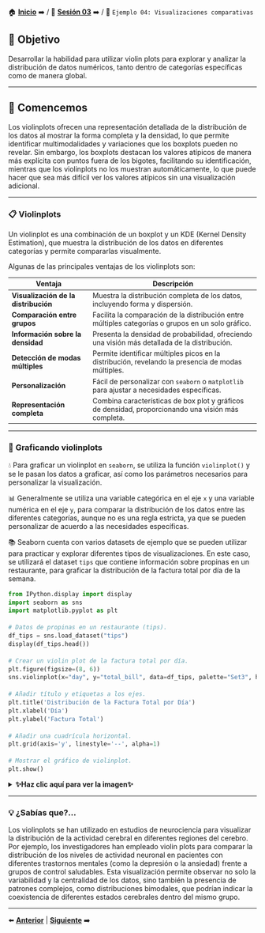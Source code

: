 🏠 [**Inicio**](../../Readme.md) ➡️ / 📖 [**Sesión 03**](../Readme.md) ➡️ / 📝 `Ejemplo 04: Visualizaciones comparativas`

## 🎯 Objetivo

Desarrollar la habilidad para utilizar violin plots para explorar y analizar la distribución de datos numéricos, tanto dentro de categorías específicas como de manera global. 

---

## 🚀 Comencemos

Los violinplots ofrecen una representación detallada de la distribución de los datos al mostrar la forma completa y la densidad, lo que permite identificar multimodalidades y variaciones que los boxplots pueden no revelar. Sin embargo, los boxplots destacan los valores atípicos de manera más explícita con puntos fuera de los bigotes, facilitando su identificación, mientras que los violinplots no los muestran automáticamente, lo que puede hacer que sea más difícil ver los valores atípicos sin una visualización adicional.

---

### 📋 **Violinplots**

Un violinplot es una combinación de un boxplot y un KDE (Kernel Density Estimation), que muestra la distribución de los datos en diferentes categorías y permite compararlas visualmente.

Algunas de las principales ventajas de los violinplots son:

| **Ventaja**                             | **Descripción**                                                                                  |
|-----------------------------------------|--------------------------------------------------------------------------------------------------|
| **Visualización de la distribución**    | Muestra la distribución completa de los datos, incluyendo forma y dispersión.                    |
| **Comparación entre grupos**            | Facilita la comparación de la distribución entre múltiples categorías o grupos en un solo gráfico.|
| **Información sobre la densidad**       | Presenta la densidad de probabilidad, ofreciendo una visión más detallada de la distribución.     |
| **Detección de modas múltiples**        | Permite identificar múltiples picos en la distribución, revelando la presencia de modas múltiples.|
| **Personalización**                     | Fácil de personalizar con `seaborn` o `matplotlib` para ajustar a necesidades específicas.        |
| **Representación completa**             | Combina características de box plot y gráficos de densidad, proporcionando una visión más completa.   |


---

### 🎻 **Graficando violinplots**

💧 Para graficar un violinplot en `seaborn`, se utiliza la función `violinplot()` y se le pasan los datos a graficar, así como los parámetros necesarios para personalizar la visualización.

📊 Generalmente se utiliza una variable categórica en el eje `x` y una variable numérica en el eje `y`, para comparar la distribución de los datos entre las diferentes categorías, aunque no es una regla estricta, ya que se pueden personalizar de acuerdo a las necesidades específicas.

📚 Seaborn cuenta con varios datasets de ejemplo que se pueden utilizar para practicar y explorar diferentes tipos de visualizaciones. En este caso, se utilizará el dataset `tips` que contiene información sobre propinas en un restaurante, para graficar la distribución de la factura total por día de la semana.

```python
from IPython.display import display
import seaborn as sns
import matplotlib.pyplot as plt

# Datos de propinas en un restaurante (tips).
df_tips = sns.load_dataset("tips")
display(df_tips.head())

# Crear un violin plot de la factura total por día.
plt.figure(figsize=(8, 6))
sns.violinplot(x="day", y="total_bill", data=df_tips, palette="Set3", hue="day")

# Añadir título y etiquetas a los ejes.
plt.title('Distribución de la Factura Total por Día')
plt.xlabel('Día')
plt.ylabel('Factura Total')

# Añadir una cuadrícula horizontal.
plt.grid(axis='y', linestyle='--', alpha=1)

# Mostrar el gráfico de violinplot.
plt.show()
```

<details>
  <summary><b>✨Haz clic aquí para ver la imagen✨</b></summary>
  <div align="center">
      <img src="../Imagenes/Violinplot_Propinas.png" alt="Boxplot" width="50%">
  </div>

  El violinplot muestra la distribución de los montos de facturas en un restaurante de jueves a domingo. Las facturas del sábado presentan la mayor variabilidad, mientras que jueves y domingo tienen distribuciones más concentradas en el rango intermedio. Las medianas son similares entre los días, aunque ligeramente más altas el sábado y domingo, indicando montos de facturas algo mayores en estos días.
</details>

---

### 💡 **¿Sabías que?...**

Los violinplots se han utilizado en estudios de neurociencia para visualizar la distribución de la actividad cerebral en diferentes regiones del cerebro. Por ejemplo, los investigadores han empleado violin plots para comparar la distribución de los niveles de actividad neuronal en pacientes con diferentes trastornos mentales (como la depresión o la ansiedad) frente a grupos de control saludables. Esta visualización permite observar no solo la variabilidad y la centralidad de los datos, sino también la presencia de patrones complejos, como distribuciones bimodales, que podrían indicar la coexistencia de diferentes estados cerebrales dentro del mismo grupo.

---

⬅️ [**Anterior**](../Readme.md) | [**Siguiente**](../Reto-02/Readme.md) ➡️